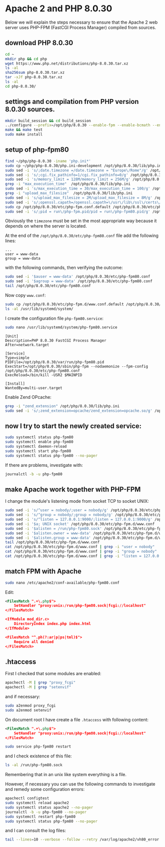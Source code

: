 # Apache 2 and PHP 8.0.30

Below we will explain the steps necessary to ensure that the Apache 2 web server uses PHP-FPM (FastCGI Process Manager) compiled from sources.

## download PHP 8.0.30

```bash
cd ~
mkdir php && cd php
wget https://www.php.net/distributions/php-8.0.30.tar.xz
ls -al
sha256sum php-8.0.30.tar.xz
tar -xJf php-8.0.30.tar.xz
ls -al
cd php-8.0.30/
```

## settings and compilation from PHP version 8.0.30 sources.

```bash
mkdir build_session && cd build_session
../configure --prefix=/opt/php/8.0.30 --enable-fpm --enable-bcmath --enable-opcache --enable-ftp --with-openssl=/opt/openssl/1.1.1w --disable-cgi --enable-mbstring --with-curl --with-mysqli --with-pdo-mysql --enable-intl --with-zlib --with-bz2 --enable-gd --with-jpeg --with-gettext --with-gmp --with-xsl --enable-gcov --enable-debug
make && make test
sudo make install
```

## setup of php-fpm80

```bash
find ~/php/php-8.0.30 -iname 'php.ini*'
sudo cp ~/php/php-8.0.30/php.ini-development /opt/php/8.0.30/lib/php.ini
sudo sed -i 's/;date.timezone =/date.timezone = "Europe\/Rome"/g' /opt/php/8.0.30/lib/php.ini
sudo sed -i 's/;cgi.fix_pathinfo=1/cgi.fix_pathinfo=0/g' /opt/php/8.0.30/lib/php.ini
sudo sed -i 's/memory_limit = 128M/memory_limit = 256M/g' /opt/php/8.0.30/lib/php.ini
grep -i "max_execution_time"  /opt/php/8.0.30/lib/php.ini
sudo sed -i 's/max_execution_time = 30/max_execution_time = 100/g' /opt/php/8.0.30/lib/php.ini
grep -i "upload_max_filesize"  /opt/php/8.0.30/lib/php.ini
sudo sed -i 's/upload_max_filesize = 2M/upload_max_filesize = 8M/g' /opt/php/8.0.30/lib/php.ini
sudo sed -i 's/;openssl.capath=/openssl.capath=\/usr\/lib\/ssl\/certs\//g' /opt/php/8.0.30/lib/php.ini
sudo cp /opt/php/8.0.30/etc/php-fpm.conf.default /opt/php/8.0.30/etc/php-fpm80.conf
sudo sed -i 's/;pid = run\/php-fpm.pid/pid = run\/php-fpm80.pid/g' /opt/php/8.0.30/etc/php-fpm80.conf
```

Obviously the `timezone` must be set in the most appropriate way because it depends on where the server is located.

At the end of the `/opt/php/8.0.30/etc/php-fpm80.conf` file add the following lines:

```text
...
user = www-data
group = www-data
```

with the following commands, then verifying the outcome:

```bash
sudo sed -i '$auser = www-data' /opt/php/8.0.30/etc/php-fpm80.conf
sudo sed -i '$agroup = www-data' /opt/php/8.0.30/etc/php-fpm80.conf
tail /opt/php/8.0.30/etc/php-fpm80.conf
```

Now copy `www.conf`:

```bash
sudo cp /opt/php/8.0.30/etc/php-fpm.d/www.conf.default /opt/php/8.0.30/etc/php-fpm.d/www.conf
ls -al /usr/lib/systemd/system/
```

I create the configuration file `php-fpm80.service`:

```bash
sudo nano /usr/lib/systemd/system/php-fpm80.service
```

```text
[Unit]
Description=PHP 8.0.30 FastCGI Process Manager
After=network.target

[Service]
Type=simple
PIDFile=/opt/php/8.0.30/var/run/php-fpm80.pid
ExecStart=/opt/php/8.0.30/sbin/php-fpm --nodaemonize --fpm-config /opt/php/8.0.30/etc/php-fpm80.conf
ExecReload=/bin/kill -USR2 $MAINPID

[Install]
WantedBy=multi-user.target
```

Enable Zend OPcache:

```bash
grep -i "zend_extension" /opt/php/8.0.30/lib/php.ini
sudo sed -i 's/;zend_extension=opcache/zend_extension=opcache.so/g' /opt/php/8.0.30/lib/php.ini
```

## now I try to start the newly created service:

```bash
sudo systemctl status php-fpm80
sudo systemctl enable php-fpm80
sudo systemctl daemon-reload
sudo systemctl start php-fpm80
sudo systemctl status php-fpm80 --no-pager
```

If there are problems, investigate with:

```bash
journalctl -b -u php-fpm80
```

## make Apache work together with PHP-FPM

I change the module's listening mode from socket TCP to socket UNIX:

```bash
sudo sed -i 's/^user = nobody/;user = nobody/g' /opt/php/8.0.30/etc/php-fpm.d/www.conf
sudo sed -i 's/^group = nobody/;group = nobody/g' /opt/php/8.0.30/etc/php-fpm.d/www.conf
sudo sed -i 's/^listen = 127.0.0.1:9000/;listen = 127.0.0.1:9000/g' /opt/php/8.0.30/etc/php-fpm.d/www.conf
sudo sed -i '$a; UNIX socket' /opt/php/8.0.30/etc/php-fpm.d/www.conf
sudo sed -i '$alisten = /run/php-fpm80.sock' /opt/php/8.0.30/etc/php-fpm.d/www.conf
sudo sed -i '$alisten.owner = www-data' /opt/php/8.0.30/etc/php-fpm.d/www.conf
sudo sed -i '$alisten.group = www-data' /opt/php/8.0.30/etc/php-fpm.d/www.conf
tail /opt/php/8.0.30/etc/php-fpm.d/www.conf
cat /opt/php/8.0.30/etc/php-fpm.d/www.conf | grep -i "user = nobody"
cat /opt/php/8.0.30/etc/php-fpm.d/www.conf | grep -i "group = nobody"
cat /opt/php/8.0.30/etc/php-fpm.d/www.conf | grep -i "listen = 127.0.0.1:9000"
```

## match FPM with Apache

```bash
sudo nano /etc/apache2/conf-available/php-fpm80.conf
```

Edit:

```xml
<FilesMatch ".+\.php$">
    SetHandler "proxy:unix:/run/php-fpm80.sock|fcgi://localhost"
</FilesMatch>

<IfModule mod_dir.c>
    DirectoryIndex index.php index.html
</IfModule>

<FilesMatch "^.ph(?:ar|p|ps|tml)$">
    Require all denied
</FilesMatch>
```

## .htaccess

First I checked that some modules are enabled:

```bash
apachectl -M | grep "proxy_fcgi"
apachectl -M | grep "setenvif"
```

and if necessary:

```bash
sudo a2enmod proxy_fcgi
sudo a2enmod setenvif
```

On document root I have create a file `.htaccess` with following content:

```xml
<FilesMatch ".+\.php$">
    SetHandler "proxy:unix:/run/php-fpm80.sock|fcgi://localhost"
</FilesMatch>
```

```bash
sudo service php-fpm80 restart
```

and I check existence of this file:

```bash
ls -al /run/php-fpm80.sock
```

Remembering that in an unix like system everything is a file.

However, if necessary you can use the following commands to investigate and remedy some configuration errors:

```bash
apachectl configtest
sudo systemctl reload apache2
sudo systemctl status apache2 --no-pager
journalctl -b -u php-fpm80 --no-pager
sudo systemctl restart php-fpm80
sudo systemctl status php-fpm80 --no-pager
```

and I can consult the log files:

```bash
tail --lines=10 --verbose --follow --retry /var/log/apache2/vh80_error.log
```
